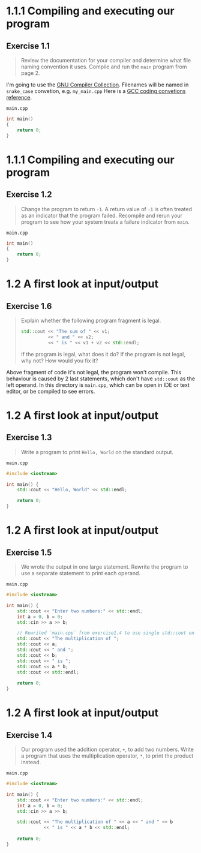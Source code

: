 
# 1.1.1 Compiling and executing our program

## Exercise 1.1
> Review the documentation for your compiler and determine what file naming convention it uses. Compile and run the `main` program from page 2.

I'm going to use the [GNU Compiler Collection](https://gcc.gnu.org/). Filenames will be named in `snake_case` convetion, e.g. `my_main.cpp` Here is a [GCC coding convetions reference](https://gcc.gnu.org/codingconventions.html).

`main.cpp`
```cpp
int main()
{
    return 0;
}
```

# 1.1.1 Compiling and executing our program

## Exercise 1.2
> Change the program to return `-1`. A return value of `-1` is often treated as an indicator that the program failed. Recompile and rerun your program to see how your system treats a failure indicator from `main`.

`main.cpp`
```cpp
int main()
{
    return 0;
}
```

# 1.2 A first look at input/output

## Exercise 1.6

> Explain whether the following program fragment is legal.
> ```cpp
> std::cout << "The sum of " << v1;
>           << " and " << v2;
>           << " is " << v1 + v2 << std::endl;
> ```
> If the program is legal, what does it do? If the program is not legal, why not? How would you fix it?

Above fragment of code it's not legal, the program won't compile. This behaviour is caused by 2 last statements, which don't have `std::cout` as the left operand. In this directory is `main.cpp`, which can be open in IDE or text editor, or be compiled to see errors.

# 1.2 A first look at input/output

## Exercise 1.3

> Write a program to print `Hello, World` on the standard output.

`main.cpp`
```cpp
#include <iostream>

int main() {
    std::cout << "Hello, World" << std::endl;

    return 0;
}
```

# 1.2 A first look at input/output

## Exercise 1.5

> We wrote the output in one large statement. Rewrite the program to use a separate statement to print each operand.

`main.cpp`
```cpp
#include <iostream>

int main() {
    std::cout << "Enter two numbers:" << std::endl;
    int a = 0, b = 0;
    std::cin >> a >> b;

    // Rewrited `main.cpp` from exercise1.4 to use single std::cout on every literal
    std::cout << "The multiplication of ";
    std::cout << a;
    std::cout << " and ";
    std::cout << b;
    std::cout << " is ";
    std::cout << a * b;
    std::cout << std::endl;
    
    return 0;
}
```

# 1.2 A first look at input/output

## Exercise 1.4

> Our program used the addition operator, `+`, to add two numbers. Write a program that uses the multiplication operator, `*`, to print the product instead.

`main.cpp`
```cpp
#include <iostream>

int main() {
    std::cout << "Enter two numbers:" << std::endl;
    int a = 0, b = 0;
    std::cin >> a >> b;

    std::cout << "The multiplication of " << a << " and " << b
              << " is " << a * b << std::endl;
    
    return 0;
}
```

